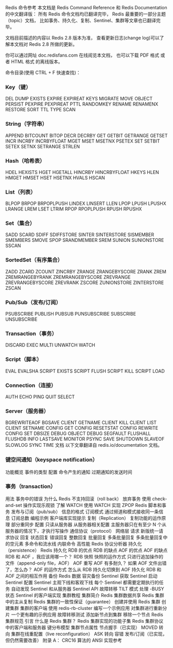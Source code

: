 Redis 命令参考
本文档是 Redis Command Reference 和 Redis Documentation 的中文翻译版： 所有 Redis 命令文档均已翻译完毕， Redis 最重要的一部分主题（topic）文档， 比如事务、持久化、复制、Sentinel、集群等文章也已翻译完毕。

文档目前描述的内容以 Redis 2.8 版本为准， 查看更新日志(change log)可以了解本文档对 Redis 2.8 所做的更新。

你可以通过网址 doc.redisfans.com 在线阅览本文档， 也可以下载 PDF 格式 或者 HTML 格式 的离线版本。

命令目录(使用 CTRL + F 快速查找)：
### Key（键）
DEL
DUMP
EXISTS
EXPIRE
EXPIREAT
KEYS
MIGRATE
MOVE
OBJECT
PERSIST
PEXPIRE
PEXPIREAT
PTTL
RANDOMKEY
RENAME
RENAMENX
RESTORE
SORT
TTL
TYPE
SCAN
### String（字符串）
APPEND
BITCOUNT
BITOP
DECR
DECRBY
GET
GETBIT
GETRANGE
GETSET
INCR
INCRBY
INCRBYFLOAT
MGET
MSET
MSETNX
PSETEX
SET
SETBIT
SETEX
SETNX
SETRANGE
STRLEN
### Hash（哈希表）
HDEL
HEXISTS
HGET
HGETALL
HINCRBY
HINCRBYFLOAT
HKEYS
HLEN
HMGET
HMSET
HSET
HSETNX
HVALS
HSCAN
### List（列表）
BLPOP
BRPOP
BRPOPLPUSH
LINDEX
LINSERT
LLEN
LPOP
LPUSH
LPUSHX
LRANGE
LREM
LSET
LTRIM
RPOP
RPOPLPUSH
RPUSH
RPUSHX
### Set（集合）
SADD
SCARD
SDIFF
SDIFFSTORE
SINTER
SINTERSTORE
SISMEMBER
SMEMBERS
SMOVE
SPOP
SRANDMEMBER
SREM
SUNION
SUNIONSTORE
SSCAN
### SortedSet（有序集合）
ZADD
ZCARD
ZCOUNT
ZINCRBY
ZRANGE
ZRANGEBYSCORE
ZRANK
ZREM
ZREMRANGEBYRANK
ZREMRANGEBYSCORE
ZREVRANGE
ZREVRANGEBYSCORE
ZREVRANK
ZSCORE
ZUNIONSTORE
ZINTERSTORE
ZSCAN
### Pub/Sub（发布/订阅）
PSUBSCRIBE
PUBLISH
PUBSUB
PUNSUBSCRIBE
SUBSCRIBE
UNSUBSCRIBE
### Transaction（事务）
DISCARD
EXEC
MULTI
UNWATCH
WATCH
### Script（脚本）
EVAL
EVALSHA
SCRIPT EXISTS
SCRIPT FLUSH
SCRIPT KILL
SCRIPT LOAD
### Connection（连接）
AUTH
ECHO
PING
QUIT
SELECT
### Server（服务器）
BGREWRITEAOF
BGSAVE
CLIENT GETNAME
CLIENT KILL
CLIENT LIST
CLIENT SETNAME
CONFIG GET
CONFIG RESETSTAT
CONFIG REWRITE
CONFIG SET
DBSIZE
DEBUG OBJECT
DEBUG SEGFAULT
FLUSHALL
FLUSHDB
INFO
LASTSAVE
MONITOR
PSYNC
SAVE
SHUTDOWN
SLAVEOF
SLOWLOG
SYNC
TIME
文档
以下文章翻译自 redis.io/documentation 文档。

### 键空间通知（keyspace notification）
功能概览
事件的类型
配置
命令产生的通知
过期通知的发送时间
### 事务（transaction）
用法
事务中的错误
为什么 Redis 不支持回滚（roll back）
放弃事务
使用 check-and-set 操作实现乐观锁
了解 WATCH
使用 WATCH 实现 ZPOP
Redis 脚本和事务
发布与订阅（pub/sub）
信息的格式
订阅模式
通过频道和模式接收同一条信息
订阅总数
编程示例
客户端库实现提示
复制（Replication）
复制功能的运作原理
部分重同步
配置
只读从服务器
从服务器相关配置
主服务器只在有至少 N 个从服务器的情况下，才执行写操作
通信协议（protocol）
网络层
请求
新版统一请求协议
回复
状态回复
错误回复
整数回复
批量回复
多条批量回复
多条批量回复中的空元素
多命令和流水线
内联命令
高性能 Redis 协议分析器
持久化（persistence）
Redis 持久化
RDB 的优点
RDB 的缺点
AOF 的优点
AOF 的缺点
RDB 和 AOF ，我应该用哪一个？
RDB 快照
快照的运作方式
只进行追加操作的文件（append-only file，AOF）
AOF 重写
AOF 有多耐久？
如果 AOF 文件出错了，怎么办？
AOF 的运作方式
怎么从 RDB 持久化切换到 AOF 持久化
RDB 和 AOF 之间的相互作用
备份 Redis 数据
容灾备份
Sentinel
获取 Sentinel
启动 Sentinel
配置 Sentinel
主观下线和客观下线
每个 Sentinel 都需要定期执行的任务
自动发现 Sentinel 和从服务器
Sentinel API
故障转移
TILT 模式
处理 -BUSY 状态
Sentinel 的客户端实现
集群教程
集群简介
Redis 集群数据共享
Redis 集群中的主从复制
Redis 集群的一致性保证（guarantee）
创建并使用 Redis 集群
创建集群
集群的客户端
使用 redis-rb-cluster 编写一个示例应用
对集群进行重新分片
一个更有趣的示例应用
故障转移测试
添加新节点到集群
移除一个节点
Redis 集群规范
引言
什么是 Redis 集群？
Redis 集群实现的功能子集
Redis 集群协议中的客户端和服务器
键分布模型
集群节点属性
节点握手（已实现）
MOVED 转向
集群在线重配置（live reconfiguration）
ASK 转向
容错
发布/订阅（已实现，但仍然需要改善）
附录 A： CRC16 算法的 ANSI 实现参考
